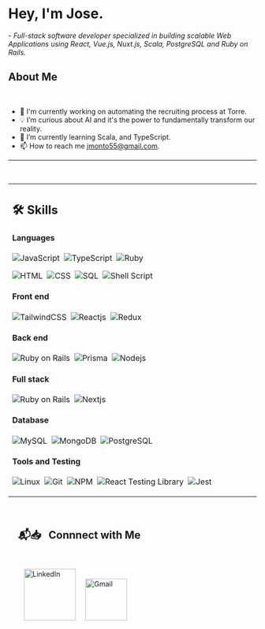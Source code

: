 # Hey, I'm Jose.

 
 <p>- <i>Full-stack software developer specialized in building scalable Web Applications using React, Vue.js, Nuxt.js, Scala, PostgreSQL and Ruby on Rails.</i></p>




##  About Me

</br>

- 🔧 I'm currently working on automating the recruiting process at Torre.
- 💡 I’m curious about AI and it's the power to fundamentally transform our reality.
- 📖 I’m currently learning Scala, and TypeScript.
- 📫 How to reach me jmonto55@gmail.com.

<hr>


</br>


<table width="100%" >

 <tr>
    <td width="60%">
     
## 🛠️ Skills

#### Languages

![JavaScript](https://img.shields.io/badge/JavaScript-F7DF1E?style=flat&logo=javascript&logoColor=black)&nbsp;
![TypeScript](https://img.shields.io/badge/TypeScript-3178C6?style=flat&logo=typescript&logoColor=black)&nbsp;
![Ruby](https://img.shields.io/badge/Ruby-CC342D?style=flat&logo=ruby&logoColor=black)&nbsp;


![HTML](https://img.shields.io/badge/HTML-E34F26?style=flat&logo=css&logoColor=black)&nbsp;
![CSS](https://img.shields.io/badge/CSS-1572B6?style=flat&logo=css&logoColor=blacke)&nbsp;
![SQL](https://img.shields.io/badge/SQL-green)&nbsp;
![Shell Script](https://img.shields.io/badge/Shell_Script-121011?style=flat&logo=gnu-bash&logoColor=white)


#### Front end
![TailwindCSS](https://img.shields.io/badge/TailwindCSS-06B6D4?style=flat&logo=tailwindcss&logoColor=black)&nbsp;
![Reactjs](https://img.shields.io/badge/React-20232A?style=flat&logo=react&logoColor=61DAFB)&nbsp;
![Redux](https://img.shields.io/badge/Redux-764ABC?style=flat&logo=redux&logoColor=white)&nbsp;



#### Back end
![Ruby on Rails](https://img.shields.io/badge/Ruby%20on%20Rails-CC0000?style=flat&logo=rubyonrails&logoColor=black)&nbsp;
![Prisma](https://img.shields.io/badge/Prisma-2D3748?style=flat&logo=prisma&logoColor=black)&nbsp;
![Nodejs](https://img.shields.io/badge/Nodejs-339933?style=flat&logo=nodejs&logoColor=black)&nbsp;


#### Full stack
![Ruby on Rails](https://img.shields.io/badge/Ruby%20on%20Rails-CC0000?style=flat&logo=rubyonrails&logoColor=black)&nbsp;
![Nextjs](https://img.shields.io/badge/Nextjs-000000?style=flat&logo=nextjs&logoColor=black)&nbsp;


#### Database

![MySQL](https://img.shields.io/badge/MySQL-00000F?style=flat&logo=mysql&logoColor=white)&nbsp;
![MongoDB](https://img.shields.io/badge/MongoDB-47A248?style=flat&logo=mongodb&logoColor=black)&nbsp;
![PostgreSQL](https://img.shields.io/badge/PostgreSQL-316192?style=flat&logo=postgresql&logoColor=green)

#### Tools and Testing

![Linux](https://img.shields.io/badge/Linux-05122A?style=flat&logo=linux&logoColor=white)&nbsp;
![Git](https://img.shields.io/badge/-Git-05122A?style=flat&logo=git)&nbsp;
![NPM](https://img.shields.io/badge/npm-CB3837?style=flat&logo=npm&logoColor=white)&nbsp;
![React Testing Library](https://img.shields.io/badge/React%20Testing%20Library-FF4154?style=flat&logo=nextjs&logoColor=black)&nbsp;
![Jest](https://img.shields.io/badge/Jest-C21325?style=flat&logo=jest&logoColor=black)&nbsp;
     
</td>

 </tr>
</table>

<br/>

## &nbsp; &nbsp; 📬📥 &nbsp; Connnect with Me

<br/>

&nbsp; &nbsp; &nbsp; &nbsp; <a href="https://www.linkedin.com/in/jmontodev/"><img width="105px" alt="LinkedIn" src="https://img.shields.io/badge/LinkedIn%20-%230077B5.svg?&style=flat&logo=linkedin&logoColor=white"/></a> &nbsp;&nbsp;&nbsp;
<a href="mailto:jmonto55@gmail.com"><img width="85px" alt="Gmail" src="https://img.shields.io/badge/Gmail-D14836?style=flat&logo=gmail&logoColor=white" /></a> &nbsp; &nbsp; 

</br>
</br>

